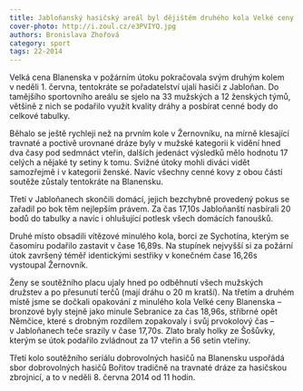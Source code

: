 ```yaml
---
title: Jabloňanský hasičský areál byl dějištěm druhého kola Velké ceny Blanenska v požárním útoku
cover-photo: http://i.zoul.cz/e3PVIYQ.jpg
authors: Bronislava Zhořová
category: sport
tags: 22-2014 
---
```


Velká cena Blanenska v požárním útoku pokračovala svým druhým kolem v neděli 1. června, tentokráte se pořadatelství ujali hasiči z Jabloňan. Do tamějšího sportovního areálu se sjelo na 33 mužských a 12 ženských týmů, většině z nich se podařilo využít kvality dráhy a posbírat cenné body do celkové tabulky.

Běhalo se ještě rychleji než na prvním kole v Žernovníku, na mírně klesající travnaté a poctivě urovnané dráze byly v mužské kategorii k vidění hned dva časy pod sedmnáct vteřin, dalších jedenáct výsledků mělo hodnotu 17 celých a nějaké ty setiny k tomu. Svižné útoky mohli diváci vidět samozřejmě i v kategorii ženské. Navíc všechny cenné kovy z obou částí soutěže zůstaly tentokráte na Blanensku.

Třetí v Jabloňanech skončili domácí, jejich bezchybně provedený pokus se zařadil po bok těm nejlepším právem. Za čas 17,10s Jabloňanští nasbírali 20 bodů do tabulky a navíc i ohlušující potlesk všech domácích fanoušků.

Druhé místo obsadili vítězové minulého kola, borci ze Sychotína, kterým se časomíru podařilo zastavit v čase 16,89s. Na stupínek nejvyšší si za požární útok završený téměř identickými sestřiky v konečném čase 16,26s vystoupal Žernovník.

Ženy se soutěžního placu ujaly hned po odběhnutí všech mužských družstev a po přesunutí terčů (mají dráhu o 20 m kratší).
Na třetím a druhém místě jsme se dočkali opakování z minulého kola Velké ceny Blanenska – bronzové byly stejně jako minule Sebranice za čas 18,96s, stříbrné opět Němčice, které s drobným rozdílem zopakovaly i svůj prvokolový čas – v Jabloňanech teče srazily v čase 17,70s. Zlato braly holky ze Šošůvky, kterým se útok podařilo zvládnout za 17 vteřin a 56 setin vteřiny.

Třetí kolo soutěžního seriálu dobrovolných hasičů na Blanensku uspořádá sbor dobrovolných hasičů Bořitov tradičně na travnaté dráze za hasičskou zbrojnicí, a to v neděli 8. června 2014 od 11 hodin.
